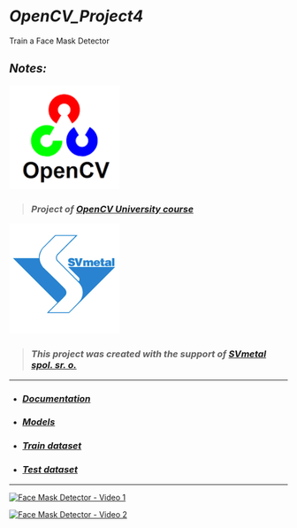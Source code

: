 # ***OpenCV_Project4***

Train a Face Mask Detector


## ***Notes:***

<img src="https://github.com/RadimKozl/OpenCV_Project4/blob/832738cf629a0d6518297f860fd1952e3eaa3143/notebooks/img/OpenCV_logo.png" alt="OpenCV logo" style="width: 200px;"/>

> ### *Project of [OpenCV University course](https://opencv.org/university/computer-vision-and-deep-learning-applications/)* 

<img src="https://github.com/RadimKozl/OpenCV_Project4/blob/edcb3ff1ff3bed1648ac1802939ef9247952a309/notebooks/img/SVmetalLogo.png" alt="OpenCV logo" style="width: 200px;"/>

> ### *This project was created with the support of [SVmetal spol. sr. o.](https://www.svmetal.cz/cs)*

--------------------------------------------------------

- ### ***[Documentation](https://github.com/RadimKozl/OpenCV_Project4/blob/main/notebooks/notebooks.md)***
- ### ***[Models](https://github.com/RadimKozl/OpenCV_Project4/blob/main/data/models/models.md)***
- ### ***[Train dataset](https://github.com/RadimKozl/OpenCV_Project4/blob/main/data/images/train_images/train_dataset.md)***
- ### ***[Test dataset](https://github.com/RadimKozl/OpenCV_Project4/blob/main/data/images/test_images/test_dataset.md)***

----------------------------------------------------

[![Face Mask Detector - Video 1](https://www.youtube.com/watch?v=ZHz1CjU15_U)](https://www.youtube.com/watch?v=ZHz1CjU15_U)

[![Face Mask Detector - Video 2](https://www.youtube.com/watch?v=5YHZPa5KvzQ)](https://www.youtube.com/watch?v=5YHZPa5KvzQ)